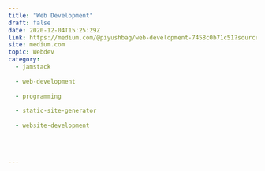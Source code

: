 ```yaml
---
title: "Web Development"
draft: false
date: 2020-12-04T15:25:29Z
link: https://medium.com/@piyushbag/web-development-7458c0b71c51?source=rss------jamstack-5&utm_medium=RSS&utm_source=hune
site: medium.com
topic: Webdev
category:
  - jamstack
  
  - web-development
  
  - programming
  
  - static-site-generator
  
  - website-development
  
   
  

---
```

